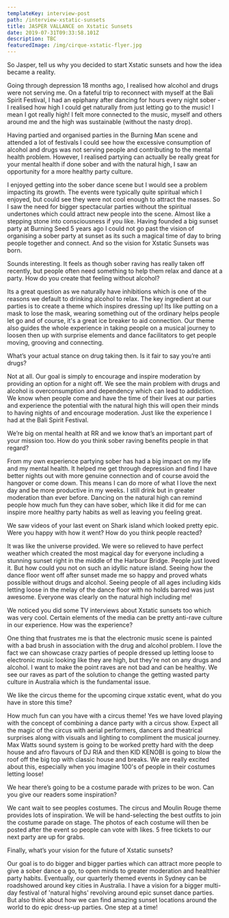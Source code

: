 ```yaml
---
templateKey: interview-post
path: /interview-xstatic-sunsets
title: JASPER VALLANCE on Xstatic Sunsets
date: 2019-07-31T09:33:58.101Z
description: TBC
featuredImage: /img/cirque-xstatic-flyer.jpg
---
```

So Jasper, tell us why you decided to start Xstatic sunsets and how the idea became a reality.

Going through depression 18 months ago, I realised how alcohol and drugs were not serving me.  On a fateful trip to reconnect with myself at the Bali Spirit Festival,  I had an epiphany after dancing for hours every night sober - I realised how high I could get naturally from just letting go to the music!  I mean I got really high!  I felt more connected to the music, myself and others around me and the high was sustainable (without the nasty drop).  



Having partied and organised parties in the Burning Man scene and attended a lot of festivals I could see how the excessive consumption of alcohol and drugs was not serving people and contributing to the mental health problem.  However, I realised partying can actually be really great for your mental health if done sober and with the natural high, I saw an opportunity for a more healthy party culture.



I enjoyed getting into the sober dance scene but I would see a problem impacting its growth.  The events were typically quite spiritual which I enjoyed, but could see they were not cool enough to attract the masses.  So I saw the need for bigger spectacular parties without the spiritual undertones which could attract new people into the scene.  Almost like a stepping stone into consciousness if you like.  Having founded a big sunset party at Burning Seed 5 years ago I could not go past the vision of organising a sober party at sunset as its such a magical time of day to bring people together and connect.  And so the vision for Xstatic Sunsets was born.



Sounds interesting. It feels as though sober raving has really taken off recently, but people often need something to help them relax and dance at a party. How do you create that feeling without alcohol? 

Its a great question as we naturally have inhibitions which is one of the reasons we default to drinking alcohol to relax.  The key ingredient at our parties is to create a theme which inspires dressing up! Its like putting on a mask to lose the mask, wearing something out of the ordinary helps people let go and of course, it's a great ice breaker to aid connection.  Our theme also guides the whole experience in taking people on a musical journey to loosen then up with surprise elements and dance facilitators to get people moving, grooving and connecting.



What’s your actual stance on drug taking then. Is it fair to say you’re anti drugs?

Not at all.  Our goal is simply to encourage and inspire moderation by providing an option for a night off.  We see the main problem with drugs and alcohol is overconsumption and dependency which can lead to addiction.  We know when people come and have the time of their lives at our parties and experience the potential with the natural high this will open their minds to having nights of and encourage moderation.  Just like the experience I had at the Bali Spirit Festival.  



We’re big on mental health at RR and we know that’s an important part of your mission too. How do you think sober raving benefits people in that regard?

From my own experience partying sober has had a big impact on my life and my mental health.   It helped me get through depression and find I have better nights out with more genuine connection and of course avoid the hangover or come down.  This means I can do more of what I love the next day and be more productive in my weeks.  I still drink but in greater moderation than ever before.   Dancing on the natural high can remind people how much fun they can have sober, which like it did for me can inspire more healthy party habits as well as leaving you feeling great.



We saw videos of your last event on Shark island which looked pretty epic. Were you happy with how it went? How do you think people reacted? 

It was like the universe provided.  We were so relieved to have perfect weather which created the most magical day for everyone including a stunning sunset right in the middle of the Harbour Bridge.  People just loved it.  But how could you not on such an idyllic nature island.  Seeing how the dance floor went off after sunset made me so happy and proved whats possible without drugs and alcohol.  Seeing people of all ages including kids letting loose in the melay of the dance floor with no holds barred was just awesome.  Everyone was clearly on the natural high including me!



We noticed you did some TV interviews about Xstatic sunsets too which was very cool. Certain elements of the media can be pretty anti-rave culture in our experience. How was the experience? 

One thing that frustrates me is that the electronic music scene is painted with a bad brush in association with the drug and alcohol problem.  I love the fact we can showcase crazy parties of people dressed up letting loose to electronic music looking like they are high, but they're not on any drugs and alcohol.   I want to make the point raves are not bad and can be healthy. We see our raves as part of the solution to change the getting wasted party culture in Australia which is the fundamental issue.  



We like the circus theme for the upcoming cirque xstatic event, what do you have in store this time? 

How much fun can you have with a circus theme!  Yes we have loved playing with the concept of combining a dance party with a circus show.  Expect all the magic of the circus with aerial performers, dancers and theatrical surprises along with visuals and lighting to compliment the musical journey.  Max Watts sound system is going to be worked pretty hard with the deep house and afro flavours of DJ RIA and then KID KENOBI is going to blow the roof off the big top with classic house and breaks. We are really excited about this, especially when you imagine 100's of people in their costumes letting loose! 



We hear there’s going to be a costume parade with prizes to be won. Can you give our readers some inspiration?

We cant wait to see peoples costumes.  The circus and Moulin Rouge theme provides lots of inspiration.  We will be hand-selecting the best outfits to join the costume parade on stage.  The photos of each costume will then be posted after the event so people can vote with likes.  5 free tickets to our next party are up for grabs.



Finally, what’s your vision for the future of Xstatic sunsets?  

Our goal is to do bigger and bigger parties which can attract more people to give a sober dance a go, to open minds to greater moderation and healthier party habits.  Eventually, our quarterly themed events in Sydney can be roadshowed around key cities in Australia.  I have a vision for a bigger multi-day festival of 'natural highs' revolving around epic sunset dance parties.  But also think about how we can find amazing sunset locations around the world to do epic dress-up parties.  One step at a time!
